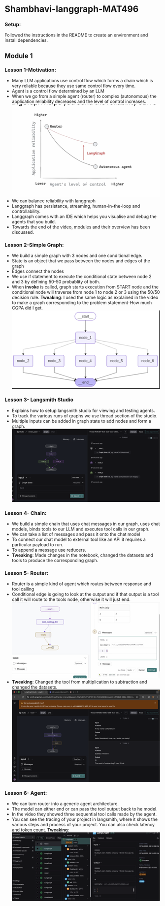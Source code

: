 # Shambhavi-langgraph-MAT496
### Setup:
Followed the instructions in the README to create an environment and install dependencies.
## Module 1 
### Lesson 1-Motivation:
- Many LLM applications use control flow which forms a chain which is very reliable because they use same control flow every time.
- Agent is a control flow determined by an LLM  
- When we go from a simple agent (router) to complex (autonomous) the application reliability decreases and the level of control increases.
![Alt text](image1.png)
- We can balance reliability with langgraph
- Langgraph has persistance, streaming, human-in-the-loop and controllability.
- Langgraph comes with an IDE which helps you visualise and debug the agents that you build.
- Towards the end of the video, modules and their overview has been discussed.

### Lesson 2-Simple Graph:
- We build a simple graph with 3 nodes and one conditional edge.
- State is an object that we pass between the nodes and edges of the graph
- Edges connect the nodes
- We use if statement to execute the conditional state between node 2 and 3 by defining 50-50 probablity of both.
- When **invoke** is called, graph starts execution from START node and the conditional node will traverse from node 1 to node 2 or 3 using the 50/50 decision rule.
**Tweaking**: I used the same logic as explained in the video to make a graph corresponding to the problem statement-How much CGPA did I get.
![Alt text](image2.png)

### Lesson 3- Langsmith Studio
- Explains how to setup langsmith studio for viewing and testing agents.
- To track the various runs of graphs we use thread section of the studio.
- Multiple inputs can be added in graph state to add nodes and form a graph.
![Alt text](image3.png)

### Lesson 4- Chain:
- We build a simple chain that uses chat messages in our graph, uses chat models, binds tools to our LLM and executes tool calls in our graph.
- We can take a list of messages and pass it onto the chat model
- To connect our chat model to external tool like an API it requires a particular payload to run.
- To append a message use reducers.
- **Tweaking**: Made changes in the notebook, changed the datasets and tools to produce the corresponding graph.

### Lesson 5- Router:
- Router is a simple kind of agent which routes between response and tool calling 
- Conditional edge is going to look at the output and if that output is a tool call it will route to the tools node, otherwise it will just end.
![Alt text](image4.png)
- **Tweaking**: Changed the tool from multiplication to subtraction and changed the datasets.
![Alt text](image5.png)

### Lesson 6- Agent:
- We can turn router into a generic agent architecture.
- The model can either end or can pass the tool output back to he model.
- In the video they showed three sequential tool calls made by the agent.
- You can see the tracing of your project in langsmith, where it shows the various steps and process of your project. You can also check latency and token count.
**Tweaking**:
![Alt text](image6.png)





 
